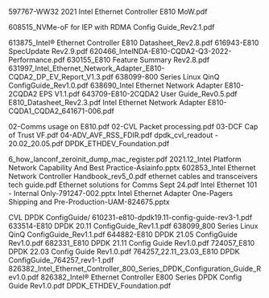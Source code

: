 597767-WW32 2021 Intel Ethernet Controller E810 MoW.pdf

608515_NVMe-oF for IEP with RDMA Config Guide_Rev2.1.pdf

613875_Intel® Ethernet Controller E810 Datasheet_Rev2.8.pdf
616943-E810 SpecUpdate Rev2.9.pdf
620466_IntelNDA-E810-CQDA2-Q3-2022-Performance.pdf
630155_E810 Feature Summary Rev2.8.pdf
631997_Intel_Ethernet_Network_Adapter_E810-CQDA2_DP_EV_Report_V1.3.pdf
638099-800 Series Linux QinQ ConfigGuide_Rev1.0.pdf
638690_Intel Ethernet Network Adapter E810-2CQDA2 EPS V1.1.pdf
643709-E810-2CQDA2 User Guide_Rev0.5.pdf
E810_Datasheet_Rev2.3.pdf
Intel Ethernet Network Adapter E810-CQDA1_CQDA2_641671-006.pdf


02-Comms usage on E810.pdf
02-CVL Packet processing.pdf
03-DCF Cap of Trust VF.pdf
04-ADV_AVF_RSS_FDIR.pdf
dpdk_cvl_readout - 20.02_20.05.pdf
DPDK_ETHDEV_Foundation.pdf


6_how_lanconf_zeroinit_dump_mac_register.pdf
2021.12_Intel Platform Network Capability And Best Practice-Asiainfo.pptx
602853_Intel Ethernet Network Controller Handbook_rev5_0.pdf
ethernet cables and transceivers tech guide.pdf
Ethernet solutions for Comms Sept 24.pdf
Intel Ethernet 101 - Internal Only-791247-002.pptx
Intel Ethernet Adapter One-Pagers Shipping and Pre-Production-UAM-824675.pptx


CVL DPDK ConfigGuide/
610231-e810-dpdk19.11-config-guide-rev3-1.pdf
633514-E810 DPDK 20.11 ConfigGuide_Rev1.1.pdf
638099_800 Series Linux QinQ ConfigGuide_Rev1.1.pdf
644882-E810 DPDK 21.05 ConfigGuide Rev1.0.pdf
682331_E810 DPDK 21.11 Config Guide Rev1.0.pdf
724057_E810 DPDK 22.03 Config Guide Rev1.0.pdf
764257_22.11_23.03_E810 DPDK ConfigGuide_764257_rev1-1.pdf
826382_Intel_Ethernet_Controller_800_Series_DPDK_Configuration_Guide_Rev1.0.pdf
826382_Intel® Ethernet Controller E800 Series DPDK Config Guide Rev1.0.pdf
DPDK_ETHDEV_Foundation.pdf



